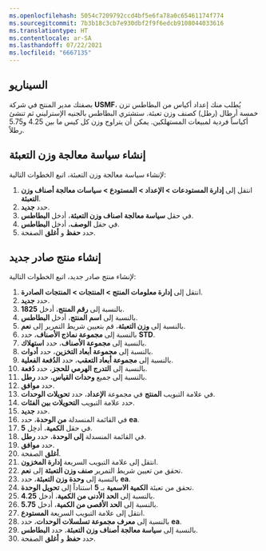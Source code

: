 ```yaml
---
ms.openlocfilehash: 5054c7209792ccd4bf5e6fa78a0c65461174f774
ms.sourcegitcommit: 7b3b18c3cb7e930dbf2f9f6edcb9108044033616
ms.translationtype: HT
ms.contentlocale: ar-SA
ms.lasthandoff: 07/22/2021
ms.locfileid: "6667135"
---
```



## <a name="scenario"></a>السيناريو

بصفتك مدير المنتج في شركة **USMF**، يُطلب منك إعداد أكياس من البطاطس تزن خمسة أرطال (رطل) كصنف وزن تعبئة. ستشتري البطاطس بالجنيه الإسترليني ثم تنشئ أكياساً فردية لمبيعات المستهلكين. يمكن أن يتراوح وزن كل كيس ما بين 4.25 و5.75 رطلاً. 

## <a name="create-a-catch-weight-handling-policy"></a>إنشاء سياسة معالجة وزن التعبئة
لإنشاء سياسة معالجة وزن التعبئة، اتبع الخطوات التالية:

1. انتقل إلى **إدارة المستودعات > الإعداد > المستودع > سياسات معالجة أصناف وزن التعبئة**.
2. حدد **جديد‎**.
3. في حقل **سياسة معالجة اصناف وزن التعبئة**، أدخل **البطاطس**.
4. في حقل **الوصف**، أدخل **البطاطس**.
5. حدد **حفظ** و **أغلق** الصفحة.

## <a name="create-a-new-released-product"></a>إنشاء منتج صادر جديد 
لإنشاء منتج صادر جديد، اتبع الخطوات التالية:

1. انتقل إلى **إدارة معلومات المنتج > المنتجات > المنتجات الصادرة**.
2. حدد **جديد‎**.
3. بالنسبة إلى **رقم المنتج**، أدخل **1825**.
4. بالنسبة إلى **اسم المنتج**، أدخل **البطاطس**.
5. بالنسبة إلى **وزن التعبئة**، قم بتعيين شريط التمرير إلى **نعم**.
6. بالنسبة إلى **مجموعة نماذج الأصناف**، حدد **STD**.
7. بالنسبة إلى **مجموعة الأصناف**، حدد **استهلاك**.
8. بالنسبة إلى **مجموعة أبعاد التخزين**، حدد **أدوات**.
9. بالنسبة إلى **مجموعة أبعاد التعقب**، حدد **الدُفعة الفعلية**.
10. بالنسبة إلى **التدرج الهرمي للحجز**، حدد **دُفعة**.
11. بالنسبة إلى جميع **وحدات القياس**، حدد **رطل**.
12. حدد **موافق**.
13. في علامة التبويب **المنتج** في مجموعة **الإعداد**، حدد **تحويلات الوحدات**.
14. حدد علامة التبويب **التحويلات بين الفئات**. 
15. حدد **جديد‎**.
16. في القائمة المنسدلة **من الوحدة**، حدد **ea**.
17. في حقل **الكمية**، أدخِل **5**.
18. في القائمة المنسدلة **إلى الوحدة**، حدد **رطل**.
19. حدد **موافق**.
20. **أغلق** الصفحة.
21. انتقل إلى علامة التبويب السريعة **إدارة المخزون**.
22. تحقق من تعيين شريط التمرير **صنف وزن التعبئة** إلى **نعم**.
23. بالنسبة إلى **وحدة وزن التعبئة**، حدد **ea**.
24. تحقق من تعبئة **الكمية الاسمية** بـ **5** استناداً إلى **تحويل الوحدة**.
25. بالنسبة إلى **الحد الأدنى من الكمية**، أدخل **4.25**.
26. بالنسبة إلى **الحد الأقصى من الكمية**، أدخل **5.75**.
27. انتقل إلى علامة التبويب السريعة **المستودع**.
28. بالنسبة إلى **معرف مجموعة تسلسلات الوحدات**، حدد **ea**.
29. بالنسبة إلى **سياسة معالجة أصناف وزن التعبئة**، حدد **البطاطس**.
30. حدد **حفظ** و **أغلق** الصفحة.
